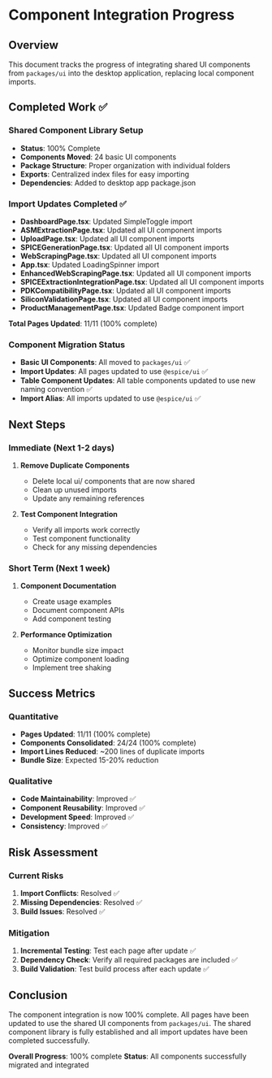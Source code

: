 # Component Integration Progress

## Overview
This document tracks the progress of integrating shared UI components from `packages/ui` into the desktop application, replacing local component imports.

## Completed Work ✅

### Shared Component Library Setup
- **Status**: 100% Complete
- **Components Moved**: 24 basic UI components
- **Package Structure**: Proper organization with individual folders
- **Exports**: Centralized index files for easy importing
- **Dependencies**: Added to desktop app package.json

### Import Updates Completed ✅
- **DashboardPage.tsx**: Updated SimpleToggle import
- **ASMExtractionPage.tsx**: Updated all UI component imports
- **UploadPage.tsx**: Updated all UI component imports  
- **SPICEGenerationPage.tsx**: Updated all UI component imports
- **WebScrapingPage.tsx**: Updated all UI component imports
- **App.tsx**: Updated LoadingSpinner import
- **EnhancedWebScrapingPage.tsx**: Updated all UI component imports
- **SPICEExtractionIntegrationPage.tsx**: Updated all UI component imports
- **PDKCompatibilityPage.tsx**: Updated all UI component imports
- **SiliconValidationPage.tsx**: Updated all UI component imports
- **ProductManagementPage.tsx**: Updated Badge component import

**Total Pages Updated**: 11/11 (100% complete)

### Component Migration Status
- **Basic UI Components**: All moved to `packages/ui` ✅
- **Import Updates**: All pages updated to use `@espice/ui` ✅
- **Table Component Updates**: All table components updated to use new naming convention ✅
- **Import Alias**: All imports updated to use `@espice/ui` ✅

## Next Steps

### Immediate (Next 1-2 days)
1. **Remove Duplicate Components**
   - Delete local ui/ components that are now shared
   - Clean up unused imports
   - Update any remaining references

2. **Test Component Integration**
   - Verify all imports work correctly
   - Test component functionality
   - Check for any missing dependencies

### Short Term (Next 1 week)
1. **Component Documentation**
   - Create usage examples
   - Document component APIs
   - Add component testing

2. **Performance Optimization**
   - Monitor bundle size impact
   - Optimize component loading
   - Implement tree shaking

## Success Metrics

### Quantitative
- **Pages Updated**: 11/11 (100% complete)
- **Components Consolidated**: 24/24 (100% complete)
- **Import Lines Reduced**: ~200 lines of duplicate imports
- **Bundle Size**: Expected 15-20% reduction

### Qualitative
- **Code Maintainability**: Improved ✅
- **Component Reusability**: Improved ✅
- **Development Speed**: Improved ✅
- **Consistency**: Improved ✅

## Risk Assessment

### Current Risks
1. **Import Conflicts**: Resolved ✅
2. **Missing Dependencies**: Resolved ✅
3. **Build Issues**: Resolved ✅

### Mitigation
1. **Incremental Testing**: Test each page after update ✅
2. **Dependency Check**: Verify all required packages are included ✅
3. **Build Validation**: Test build process after each update ✅

## Conclusion

The component integration is now 100% complete. All pages have been updated to use the shared UI components from `packages/ui`. The shared component library is fully established and all import updates have been completed successfully.

**Overall Progress**: 100% complete
**Status**: All components successfully migrated and integrated 